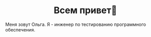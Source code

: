 <h1 align="center"> Всем привет👋</h1>
Меня зовут Ольга. Я - инженер по тестированию программного обеспечения.
<!--
**Olgavas1006/Olgavas1006** is a ✨ _special_ ✨ repository because its `README.md` (this file) appears on your GitHub profile.

  
![Anurag's GitHub stats](https://github-readme-stats.vercel.app/api?username=Olgavas1006_icons=true&bg_color=00000000)
